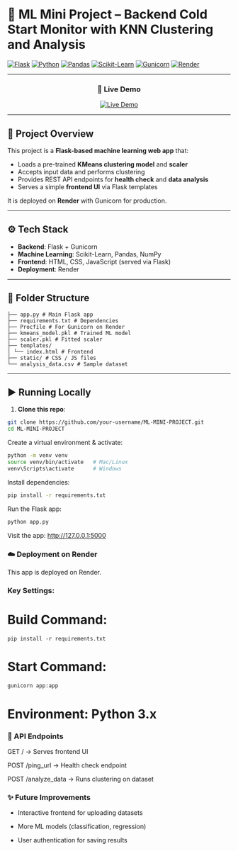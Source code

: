 # 🧠 ML Mini Project – Backend Cold Start Monitor with KNN Clustering and Analysis

[![Flask](https://img.shields.io/badge/Flask-000000?style=for-the-badge&logo=flask&logoColor=white)](https://flask.palletsprojects.com/)
[![Python](https://img.shields.io/badge/Python-3776AB?style=for-the-badge&logo=python&logoColor=white)](https://www.python.org/)
[![Pandas](https://img.shields.io/badge/Pandas-150458?style=for-the-badge&logo=pandas&logoColor=white)](https://pandas.pydata.org/)
[![Scikit-Learn](https://img.shields.io/badge/Scikit--Learn-F7931E?style=for-the-badge&logo=scikitlearn&logoColor=white)](https://scikit-learn.org/)
[![Gunicorn](https://img.shields.io/badge/Gunicorn-499848?style=for-the-badge&logo=gunicorn&logoColor=white)](https://gunicorn.org/)
[![Render](https://img.shields.io/badge/Render-000000?style=for-the-badge&logo=render&logoColor=white)](https://render.com/)

---

<div align="center">

### 🚀 Live Demo

<a href="https://ml-mini-project-ehri.onrender.com" target="_blank">
  <img src="https://img.shields.io/badge/%20Deployed-FF4088?style=for-the-badge&logo=render&logoColor=white" alt="Live Demo"/>
</a>

</div>

---

## 📌 Project Overview

This project is a **Flask-based machine learning web app** that:
- Loads a pre-trained **KMeans clustering model** and **scaler**
- Accepts input data and performs clustering
- Provides REST API endpoints for **health check** and **data analysis**
- Serves a simple **frontend UI** via Flask templates

It is deployed on **Render** with Gunicorn for production.

---

## ⚙️ Tech Stack

- **Backend**: Flask + Gunicorn  
- **Machine Learning**: Scikit-Learn, Pandas, NumPy  
- **Frontend**: HTML, CSS, JavaScript (served via Flask)  
- **Deployment**: Render  

---

## 📂 Folder Structure
```
├── app.py # Main Flask app
├── requirements.txt # Dependencies
├── Procfile # For Gunicorn on Render
├── kmeans_model.pkl # Trained ML model
├── scaler.pkl # Fitted scaler
├── templates/
│ └── index.html # Frontend
├── static/ # CSS / JS files
└── analysis_data.csv # Sample dataset
```
---

## ▶️ Running Locally

1. **Clone this repo**:

```bash
git clone https://github.com/your-username/ML-MINI-PROJECT.git
cd ML-MINI-PROJECT
```
Create a virtual environment & activate:
```bash
python -m venv venv
source venv/bin/activate   # Mac/Linux
venv\Scripts\activate      # Windows
```
Install dependencies:
```bash
pip install -r requirements.txt
```
Run the Flask app:
```bash
python app.py
```
Visit the app: http://127.0.0.1:5000

### ☁️ Deployment on Render
This app is deployed on Render.

### Key Settings:

# Build Command: 
```
pip install -r requirements.txt
```
# Start Command: 
```bash
gunicorn app:app
```
# Environment: Python 3.x


### 📡 API Endpoints
GET / → Serves frontend UI

POST /ping_url → Health check endpoint

POST /analyze_data → Runs clustering on dataset

### ✨ Future Improvements
- Interactive frontend for uploading datasets

- More ML models (classification, regression)

- User authentication for saving results


